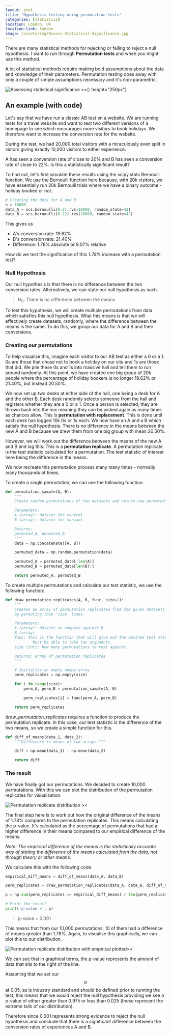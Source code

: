 ```yaml
---
layout: post
title: "Hypothesis testing using permutation tests"
categories: [statistics]
location: London, UK
location-link: london
image: /assets/img/Assess-Statistical-Significance.jpg
---
```


There are many statistical methods for rejecting or failing to reject a null hypothesis. I want to run through **Permutation tests** and when you might use this method.

A lot of statistical methods require making bold assumptions about the data and knowledge of their parameters. Permutation testing does away with only a couple of simple assumptions necessary and it's non-parametric.

![Assessing statistical significance ><]({{site.baseurl}}/assets/img/Assess-Statistical-Significance.jpg){: height="250px"}

<!--description-->

<!-- TODO: Add reasons to use permutation tests for hypothesis testing -->
<!-- TODO: Explain parametric vs. non-parametric testing -->

## An example (with code)

Let's say that we have run a classic AB test on a website. We are running tests for a travel website and want to test two different versions of a homepage to see which encourages more visitors to book holidays. We therefore want to increase the conversion rate for the website.

During the test, we had 20,000 total visitors with a miraculously even split in vistors giving exactly 10,000 visitors to either experience.

A has seen a conversion rate of close to 20% and B has seen a conversion rate of close to 22%. Is this a statistically significant result?

To find out, let's first simulate these results using the scipy.stats Bernoulli function. We use the Bernoulli function here because, with 20k visitors, we have essentially run 20k Bernoulli trials where we have a binary outcome - holiday booked or not.

```python
# Creating the data for A and B
n = 10000
data_A = scs.bernoulli(0.2).rvs(10000, random_state=42)
data_B = scs.bernoulli(0.22).rvs(10000, random_state=42)
```

This gives us

- A's conversion rate: 19.62%
- B's conversion rate: 21.40%
- Difference: 1.78% absolute or 9.07% relative

How do we test the significance of this _1.78%_ increase with a permutation test?

### Null Hypothesis

Our null hypothesis is that there is no difference between the two conversion rates. Alternatively, we can state our null hypothesis as such

> H<sub>0</sub>: There is no difference between the means

To test this hypothesis, we will create multiple permutations from data which satisfies this null hypothesis. What this means is that we will effectively create datasets, randomly, where the difference between the means is the same. To do this, we group our data for A and B and their conversions.

### Creating our permutations

To help visualise this, imagine each visitor to our AB test as either a 0 or a 1. 0s are those that chose not to book a holiday on our site and 1s are those that did. We pile these 0s and 1s into massive hall and tell them to run around randomly. At this point, we have created one big group of 20k people where the percentage of holiday bookers is no longer 19.62% or 21.40%, but instead 20.50%.

We now set up two desks at either side of the hall, one being a desk for A and the other B. Each desk randomly selects someone from the hall and registers whether they are a 0 or a 1. Once a person is selected, they are thrown back into the mix meaning they can be picked again as many times as chances allow. This is **permutation with replacement**. This is done until each desk has logged 10k 0s or 1s each. We now have an A and a B which satisfy the null hypothesis. There is no difference in the means between the new A and B because we drew them from one big group with mean 20.50%.

However, we will work out the difference between the means of the new A and B and log this. This is a **permutation replicate**. A permutation replicate is the test statistic calculated for a permutation. The test statistic of interest here being the difference in the means.

We now recreate this permutation process many many times - normally many thousands of times.

To create a single permutation, we can use the following function.

```python
def permutation_sample(A, B):
    """
    Create random permutations of two datasets and return new permuted datasets

    Parameters:
    A (array): dataset for control
    B (array): dataset for variant

    Returns:
    permuted_A, permuted_B
    """
    data = np.concatenate([A, B])

    permuted_data = np.random.permutation(data)

    permuted_A = permuted_data[:len(A)]
    permuted_B = permuted_data[len(B):]

    return permuted_A, permuted_B
```

To create multiple permutations and calculate our test statistic, we use the following function:

```python
def draw_permutation_replicates(A, B, func, size=1):
    """
    Creates an array of permutation replicates from the given datasets
    by permuting them 'size' times.

    Parameters:
    A (array): dataset to compare against B
    B (array)
    func: this is the function that will give out the desired test statistic.
            Must be able to take two arguments.
    size (int): how many permutations to test against

    Returns: array of permutation replicates
    """

    # Initialise an empty numpy array
    perm_replicates = np.empty(size)

    for i in range(size):
        perm_A, perm_B = permutation_sample(A, B)

        perm_replicates[i] = func(perm_A, perm_B)

    return perm_replicates
```

_draw_permutation_replicates_ requires a function to produce the permutation replicate. In this case, our test statistic is the difference of the two means, so we create a simple function for this.

```python
def diff_of_means(data_1, data_2):
    """Difference in means of two arrays."""

    diff = np.mean(data_1) - np.mean(data_2)

    return diff
```

### The result

We have finally got our permutations. We decided to create 10,000 permutations. With this we can plot the distribution of the permutation replicates for visualisation.

![Permutation replicate distribution ><]({{site.baseurl}}/assets/img/hypothesisPermutations.png)

The final step here is to work out how the original difference of the means of 1.78% compares to the permutation replicates. This means calculating the p-value. It's calculated as the percentage of permutations that had a higher difference in their means compared to our empirical difference of the means.

_Note: The empirical difference of the means is the statistically accurate way of stating the difference of the means calculated from the data, not through theory or other means._

We calculate this with the following code.

```python
empirical_diff_means = diff_of_means(data_A, data_B)

perm_replicates = draw_permutation_replicates(data_A, data_B, diff_of_means, 10000)

p = np.sum(perm_replicates >= empirical_diff_means) / len(perm_replicates)

# Print the result
print('p-value =', p)
```

> p-value = 0.001

This means that from our 10,000 permutations, 10 of them had a difference of means greater than 1.78%. Again, to visualise this graphically, we can plot this to our distribution.

![Permutation replicate distribution with empirical plotted><]({{site.baseurl}}/assets/img/hypothesisPermutationsWithLine.png)

We can see that in graphical terms, the p-value represents the amount of data that sits to the right of the line.

Assuming that we set our $$ \alpha $$ at 0.05, as is industry standard and should be defined prior to running the test, this means that we would reject the null hypothesis providing we see a p-value of either greater than 0.975 or less than 0.025 (these represent the extreme tails of our distribution).

Therefore since 0.001 represents strong evidence to reject the null hypothesis and conclude that there is a significant difference between the conversion rates of experiences A and B.
